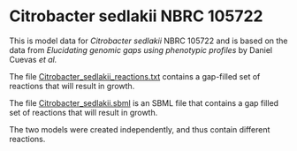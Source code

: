 # Citrobacter sedlakii NBRC 105722

This is model data for *Citrobacter sedlakii* NBRC 105722 and is based on the data from *Elucidating genomic gaps using phenotypic profiles* by Daniel Cuevas *et al.*

The file [Citrobacter_sedlakii_reactions.txt](Citrobacter_sedlakii_reactions.txt) contains a gap-filled set of reactions that will result in growth.

The file [Citrobacter_sedlakii.sbml](Citrobacter_sedlakii.sbml) is an SBML file that contains a gap filled set of reactions that will result in growth.

The two models were created independently, and thus contain different reactions.
